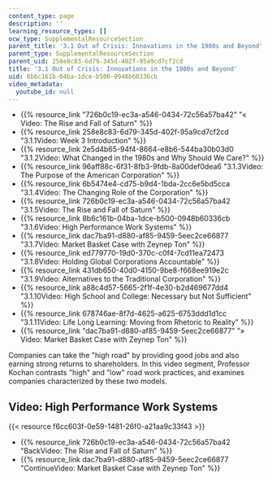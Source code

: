 ```yaml
---
content_type: page
description: ''
learning_resource_types: []
ocw_type: SupplementalResourceSection
parent_title: '3.1 Out of Crisis: Innovations in the 1980s and Beyond'
parent_type: SupplementalResourceSection
parent_uid: 258e8c83-6d79-345d-402f-95a9cd7cf2cd
title: '3.1 Out of Crisis: Innovations in the 1980s and Beyond'
uid: 8b6c161b-04ba-1dce-b500-0948b60336cb
video_metadata:
  youtube_id: null
---
```


*   {{% resource_link "726b0c19-ec3a-a546-0434-72c56a57ba42" "« Video: The Rise and Fall of Saturn" %}}
*   {{% resource_link 258e8c83-6d79-345d-402f-95a9cd7cf2cd "3.1.1Video: Week 3 Introduction" %}}
*   {{% resource_link 2e5d4b65-94f4-8664-e8b6-544ba30b03d0 "3.1.2Video: What Changed in the 1980s and Why Should We Care?" %}}
*   {{% resource_link 96aff88c-6f31-8fb3-9fdb-8a00def0dea6 "3.1.3Video: The Purpose of the American Corporation" %}}
*   {{% resource_link 6b5474e4-cd75-b9d4-1bda-2cc6e5bd5cca "3.1.4Video: The Changing Role of the Corporation" %}}
*   {{% resource_link 726b0c19-ec3a-a546-0434-72c56a57ba42 "3.1.5Video: The Rise and Fall of Saturn" %}}
*   {{% resource_link 8b6c161b-04ba-1dce-b500-0948b60336cb "3.1.6Video: High Performance Work Systems" %}}
*   {{% resource_link dac7ba91-d880-af85-9459-5eec2ce66877 "3.1.7Video: Market Basket Case with Zeynep Ton" %}}
*   {{% resource_link ed779770-19d0-370c-c0f4-7cd11ea72473 "3.1.8Video: Holding Global Corporations Accountable" %}}
*   {{% resource_link 431db650-40d0-4150-9be8-f668ee919e2c "3.1.9Video: Alternatives to the Traditional Corporation" %}}
*   {{% resource_link a88c4d57-5665-2f1f-4e30-b2d469677dd4 "3.1.10Video: High School and College: Necessary but Not Sufficient" %}}
*   {{% resource_link 678746ae-8f7d-4625-a625-6753ddd1d1cc "3.1.11Video: Life Long Learning: Moving from Rhetoric to Reality" %}}
*   {{% resource_link "dac7ba91-d880-af85-9459-5eec2ce66877" "» Video: Market Basket Case with Zeynep Ton" %}}

Companies can take the "high road" by providing good jobs and also earning strong returns to shareholders. In this video segment, Professor Kochan contrasts "high" and "low" road work practices, and examines companies characterized by these two models.

Video: High Performance Work Systems
------------------------------------

{{< resource f6cc603f-0e59-1481-26f0-a21aa9c33f43 >}}

*   {{% resource_link 726b0c19-ec3a-a546-0434-72c56a57ba42 "BackVideo: The Rise and Fall of Saturn" %}}
*   {{% resource_link dac7ba91-d880-af85-9459-5eec2ce66877 "ContinueVideo: Market Basket Case with Zeynep Ton" %}}